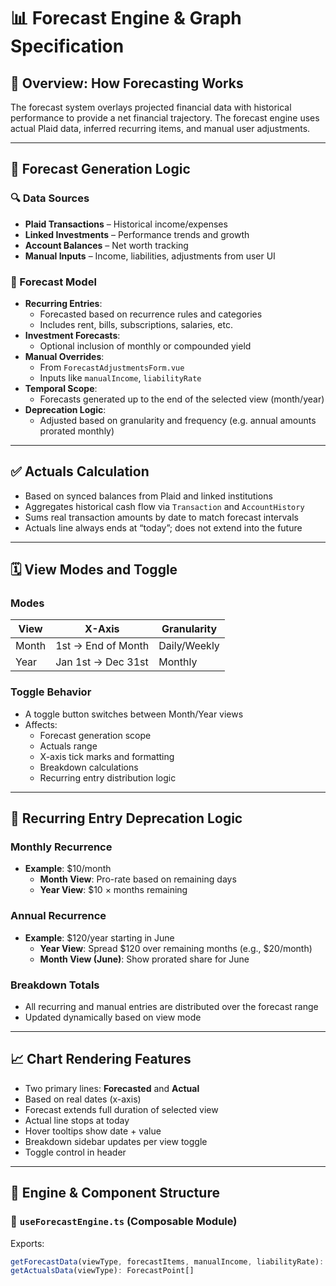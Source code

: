 
# 📊 Forecast Engine & Graph Specification

## 🧠 Overview: How Forecasting Works

The forecast system overlays projected financial data with historical performance to provide a net financial trajectory. The forecast engine uses actual Plaid data, inferred recurring items, and manual user adjustments.

---

## 🔁 Forecast Generation Logic

### 🔍 Data Sources

- **Plaid Transactions** – Historical income/expenses
- **Linked Investments** – Performance trends and growth
- **Account Balances** – Net worth tracking
- **Manual Inputs** – Income, liabilities, adjustments from user UI

### 🧮 Forecast Model

- **Recurring Entries**:
  - Forecasted based on recurrence rules and categories
  - Includes rent, bills, subscriptions, salaries, etc.
- **Investment Forecasts**:
  - Optional inclusion of monthly or compounded yield
- **Manual Overrides**:
  - From `ForecastAdjustmentsForm.vue`
  - Inputs like `manualIncome`, `liabilityRate`
- **Temporal Scope**:
  - Forecasts generated up to the end of the selected view (month/year)
- **Deprecation Logic**:
  - Adjusted based on granularity and frequency (e.g. annual amounts prorated monthly)

---

## ✅ Actuals Calculation

- Based on synced balances from Plaid and linked institutions
- Aggregates historical cash flow via `Transaction` and `AccountHistory`
- Sums real transaction amounts by date to match forecast intervals
- Actuals line always ends at “today”; does not extend into the future

---

## 🗓 View Modes and Toggle

### Modes

| View     | X-Axis         | Granularity  |
|----------|----------------|--------------|
| Month    | 1st → End of Month | Daily/Weekly |
| Year     | Jan 1st → Dec 31st | Monthly      |

### Toggle Behavior

- A toggle button switches between Month/Year views
- Affects:
  - Forecast generation scope
  - Actuals range
  - X-axis tick marks and formatting
  - Breakdown calculations
  - Recurring entry distribution logic

---

## 🔢 Recurring Entry Deprecation Logic

### Monthly Recurrence

- **Example**: $10/month
  - **Month View**: Pro-rate based on remaining days
  - **Year View**: $10 × months remaining

### Annual Recurrence

- **Example**: $120/year starting in June
  - **Year View**: Spread $120 over remaining months (e.g., $20/month)
  - **Month View (June)**: Show prorated share for June

### Breakdown Totals

- All recurring and manual entries are distributed over the forecast range
- Updated dynamically based on view mode

---

## 📈 Chart Rendering Features

- Two primary lines: **Forecasted** and **Actual**
- Based on real dates (x-axis)
- Forecast extends full duration of selected view
- Actual line stops at today
- Hover tooltips show date + value
- Breakdown sidebar updates per view toggle
- Toggle control in header

---

## 🧱 Engine & Component Structure

### 🧩 `useForecastEngine.ts` (Composable Module)

Exports:
```ts
getForecastData(viewType, forecastItems, manualIncome, liabilityRate): ForecastPoint[]
getActualsData(viewType): ForecastPoint[]
